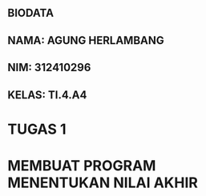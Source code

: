 ## BIODATA
## NAMA: AGUNG HERLAMBANG
## NIM: 312410296
## KELAS: TI.4.A4
# TUGAS 1
# MEMBUAT PROGRAM MENENTUKAN NILAI AKHIR
